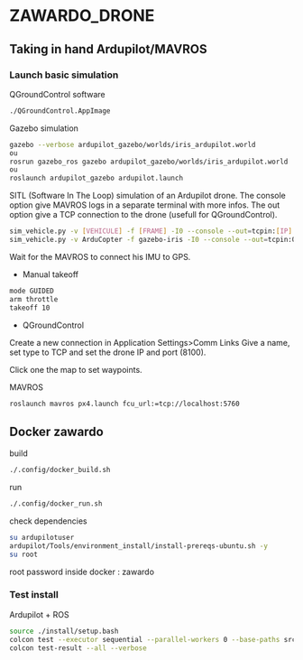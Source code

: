 # ZAWARDO_DRONE

## Taking in hand Ardupilot/MAVROS

### Launch basic simulation

QGroundControl software

```bash
./QGroundControl.AppImage
```

Gazebo simulation

```bash
gazebo --verbose ardupilot_gazebo/worlds/iris_ardupilot.world
ou
rosrun gazebo_ros gazebo ardupilot_gazebo/worlds/iris_ardupilot.world
ou
roslaunch ardupilot_gazebo ardupilot.launch
```

SITL (Software In The Loop) simulation of an Ardupilot drone.
The console option give MAVROS logs in a separate terminal with more infos.
The out option give a TCP connection to the drone (usefull for QGroundControl).

```bash
sim_vehicle.py -v [VEHICULE] -f [FRAME] -I0 --console --out=tcpin:[IP]:[PORT]
sim_vehicle.py -v ArduCopter -f gazebo-iris -I0 --console --out=tcpin:0.0.0.0:8100
```

Wait for the MAVROS to connect his IMU to GPS.

- Manual takeoff

```bash
mode GUIDED
arm throttle
takeoff 10
```

- QGroundControl

Create a new connection in Application Settings>Comm Links
Give a name, set type to TCP and set the drone IP and port (8100).

Click one the map to set waypoints.

MAVROS 

```bash
roslaunch mavros px4.launch fcu_url:=tcp://localhost:5760
```

## Docker zawardo

build

```bash
./.config/docker_build.sh
```

run

```bash
./.config/docker_run.sh
```

check dependencies

```bash
su ardupilotuser
ardupilot/Tools/environment_install/install-prereqs-ubuntu.sh -y
su root
```

root password inside docker : zawardo

### Test install

Ardupilot + ROS

```bash
source ./install/setup.bash
colcon test --executor sequential --parallel-workers 0 --base-paths src/ardupilot --event-handlers=console_cohesion+
colcon test-result --all --verbose
```